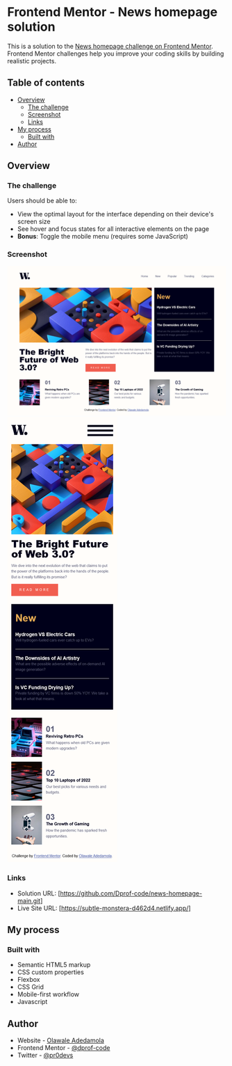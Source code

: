 # Frontend Mentor - News homepage solution

This is a solution to the [News homepage challenge on Frontend Mentor](https://www.frontendmentor.io/challenges/news-homepage-H6SWTa1MFl). Frontend Mentor challenges help you improve your coding skills by building realistic projects.

## Table of contents

- [Overview](#overview)
  - [The challenge](#the-challenge)
  - [Screenshot](#screenshot)
  - [Links](#links)
- [My process](#my-process)
  - [Built with](#built-with)
- [Author](#author)

## Overview

### The challenge

Users should be able to:

- View the optimal layout for the interface depending on their device's screen size
- See hover and focus states for all interactive elements on the page
- **Bonus**: Toggle the mobile menu (requires some JavaScript)

### Screenshot

![](./assets/images/desktop-view.png)
![](./assets/images/mobile-view.png)

### Links

- Solution URL: [https://github.com/Dprof-code/news-homepage-main.git]
- Live Site URL: [https://subtle-monstera-d462d4.netlify.app/]

## My process

### Built with

- Semantic HTML5 markup
- CSS custom properties
- Flexbox
- CSS Grid
- Mobile-first workflow
- Javascript

## Author

- Website - [Olawale Adedamola](https://www.linkedin.com/in/olawale-adedamola-b9b1641a2/)
- Frontend Mentor - [@dprof-code](https://www.frontendmentor.io/profile/Dprof-code)
- Twitter - [@pr0devs](https://www.twitter.com/pr0devs)
